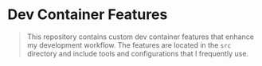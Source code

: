 # Dev Container Features

> This repository contains custom dev container features that enhance my development workflow. The features are located in the `src` directory and include tools and configurations that I frequently use.